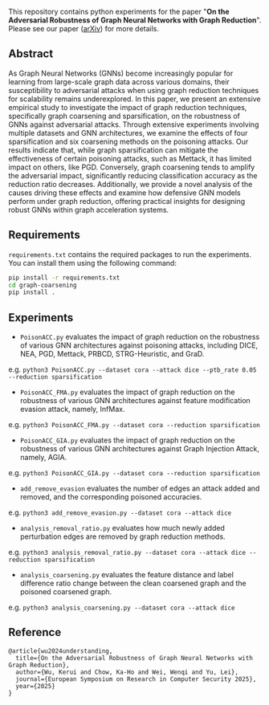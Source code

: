 This repository contains python experiments for the paper "**On the Adversarial Robustness of Graph Neural Networks with Graph Reduction**". Please see our paper ([arXiv](https://arxiv.org/abs/2412.05883)) for more details.

## Abstract
As Graph Neural Networks (GNNs) become increasingly popular for learning from large-scale graph data across various domains, their susceptibility to adversarial attacks when using graph reduction techniques for scalability remains underexplored. In this paper, we present an extensive empirical study to investigate the impact of graph reduction techniques, specifically graph coarsening and sparsification, on the robustness of GNNs against adversarial attacks. Through extensive experiments involving multiple datasets and GNN architectures, we examine the effects of four sparsification and six coarsening methods on the poisoning attacks. Our results indicate that, while graph sparsification can mitigate the effectiveness of certain poisoning attacks, such as Mettack, it has limited impact on others, like PGD. Conversely, graph coarsening tends to amplify the adversarial impact, significantly reducing classification accuracy as the reduction ratio decreases. Additionally, we provide a novel analysis of the causes driving these effects and examine how defensive GNN models perform under graph reduction, offering practical insights for designing robust GNNs within graph acceleration systems.

## Requirements
`requirements.txt` contains the required packages to run the experiments. You can install them using the following command:

```bash
pip install -r requirements.txt
cd graph-coarsening
pip install .
```

## Experiments
* `PoisonACC.py` evaluates the impact of graph reduction on the robustness of various GNN architectures against poisoning attacks, including DICE, NEA, PGD, Mettack, PRBCD, STRG-Heuristic, and GraD.

e.g. `python3 PoisonACC.py --dataset cora --attack dice --ptb_rate 0.05 --reduction sparsification`

* `PoisonACC_FMA.py` evaluates the impact of graph reduction on the robustness of various GNN architectures against feature modification evasion attack, namely, InfMax.

e.g. `python3 PoisonACC_FMA.py --dataset cora --reduction sparsification`

* `PoisonACC_GIA.py` evaluates the impact of graph reduction on the robustness of various GNN architectures against Graph Injection Attack, namely, AGIA.

e.g. `python3 PoisonACC_GIA.py --dataset cora --reduction sparsification`

* `add_remove_evasion` evaluates the number of edges an attack added and removed, and the corresponding poisoned accuracies.

e.g. `python3 add_remove_evasion.py --dataset cora --attack dice`

* `analysis_removal_ratio.py` evaluates how much newly added perturbation edges are removed by graph reduction methods.

e.g. `python3 analysis_removal_ratio.py --dataset cora --attack dice --reduction sparsification`

* `analysis_coarsening.py` evaluates the feature distance and label difference ratio change between the clean coarsened graph and the poisoned coarsened graph.

e.g. `python3 analysis_coarsening.py --dataset cora --attack dice`

## Reference
```
@article{wu2024understanding,
  title={On the Adversarial Robustness of Graph Neural Networks with Graph Reduction},
  author={Wu, Kerui and Chow, Ka-Ho and Wei, Wenqi and Yu, Lei},
  journal={European Symposium on Research in Computer Security 2025},
  year={2025}
}
```
